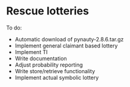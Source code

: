# Rescue lotteries

To do:
 - Automatic download of pynauty-2.8.6.tar.gz
 - Implement general claimant based lottery
 - Implement TI
 - Write documentation
 - Adjust probability reporting
 - Write store/retrieve functionality
 - Implement actual symbolic lottery